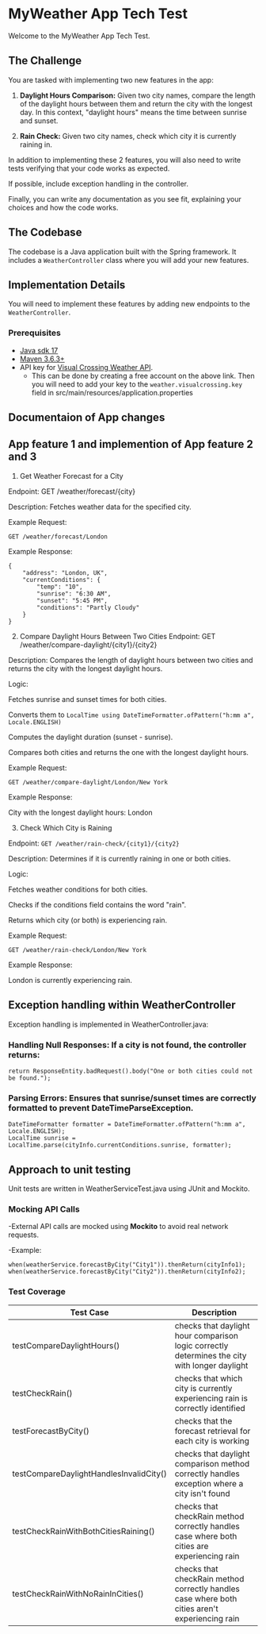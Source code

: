 # MyWeather App Tech Test

Welcome to the MyWeather App Tech Test.

## The Challenge

You are tasked with implementing two new features in the app:

1. **Daylight Hours Comparison:** Given two city names, compare the length of the daylight hours between them and return the city with the longest day. In this context, "daylight hours" means the time between sunrise and sunset.

2. **Rain Check:** Given two city names, check which city it is currently raining in.

In addition to implementing these 2 features, you will also need to write tests verifying that your code works as expected.

If possible, include exception handling in the controller.

Finally, you can write any documentation as you see fit, explaining your choices and how the code works.

## The Codebase

The codebase is a Java application built with the Spring framework. It includes a `WeatherController` class where you will add your new features.

## Implementation Details

You will need to implement these features by adding new endpoints to the `WeatherController`.

### Prerequisites

- [Java sdk 17](https://openjdk.java.net/projects/jdk/17/)
- [Maven 3.6.3+](https://maven.apache.org/install.html)
- API key for [Visual Crossing Weather API](https://www.visualcrossing.com/weather-data-editions). 
  - This can be done by creating a free account on the above link. Then you will need to add your key to the `weather.visualcrossing.key` field in src/main/resources/application.properties


## Documentaion of App changes
## App feature 1 and implemention of App feature 2 and 3

1. Get Weather Forecast for a City

Endpoint: GET /weather/forecast/{city}

Description: Fetches weather data for the specified city.

Example Request:

`GET /weather/forecast/London`

Example Response:

```
{
    "address": "London, UK",
    "currentConditions": {
        "temp": "10",
        "sunrise": "6:30 AM",
        "sunset": "5:45 PM",
        "conditions": "Partly Cloudy"
    }
}
```

2. Compare Daylight Hours Between Two Cities
Endpoint: GET /weather/compare-daylight/{city1}/{city2}

Description: Compares the length of daylight hours between two cities and returns the city with the longest daylight hours.

Logic:

Fetches sunrise and sunset times for both cities.

Converts them to `LocalTime using DateTimeFormatter.ofPattern("h:mm a", Locale.ENGLISH)`

Computes the daylight duration (sunset - sunrise).

Compares both cities and returns the one with the longest daylight hours.

Example Request:

`GET /weather/compare-daylight/London/New York`

Example Response:

City with the longest daylight hours: London

3. Check Which City is Raining

Endpoint: `GET /weather/rain-check/{city1}/{city2}`

Description: Determines if it is currently raining in one or both cities.

Logic:

Fetches weather conditions for both cities.

Checks if the conditions field contains the word "rain".

Returns which city (or both) is experiencing rain.

Example Request:

`GET /weather/rain-check/London/New York`

Example Response:

London is currently experiencing rain.

## Exception handling within WeatherController

Exception handling is implemented in WeatherController.java:

### Handling Null Responses: If a city is not found, the controller returns:

`return ResponseEntity.badRequest().body("One or both cities could not be found.");`

### Parsing Errors: Ensures that sunrise/sunset times are correctly formatted to prevent DateTimeParseException.

```
DateTimeFormatter formatter = DateTimeFormatter.ofPattern("h:mm a", Locale.ENGLISH);
LocalTime sunrise = LocalTime.parse(cityInfo.currentConditions.sunrise, formatter);
```

## Approach to unit testing

Unit tests are written in WeatherServiceTest.java using JUnit and Mockito.

### Mocking API Calls

-External API calls are mocked using **Mockito** to avoid real network requests.

-Example:

```
when(weatherService.forecastByCity("City1")).thenReturn(cityInfo1);
when(weatherService.forecastByCity("City2")).thenReturn(cityInfo2);
```

### Test Coverage

| Test Case                               | Description                                                                                    |
|-----------------------------------------|------------------------------------------------------------------------------------------------|
| testCompareDaylightHours()              | checks that daylight hour comparison logic  correctly determines the city with longer daylight |
| testCheckRain()                         | checks that which city is currently experiencing rain is correctly identified                  |
| testForecastByCity()                    | checks that the forecast retrieval for each city is working                                    |
| testCompareDaylightHandlesInvalidCity() | checks that daylight comparison method correctly handles exception where a city isn't found    |
| testCheckRainWithBothCitiesRaining()    | checks that checkRain method correctly handles case where both cities are experiencing rain    |
| testCheckRainWithNoRainInCities()       | checks that checkRain method correctly handles case where both cities aren't experiencing rain |






